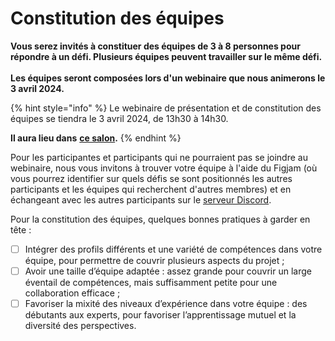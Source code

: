 # Constitution des équipes

**Vous serez invités à constituer des équipes de 3 à 8 personnes pour répondre à un défi. Plusieurs équipes peuvent travailler sur le même défi.**\
\
**Les équipes seront composées lors d'un webinaire que nous animerons le 3 avril 2024.**

{% hint style="info" %}
Le webinaire de présentation et de constitution des équipes se tiendra le 3 avril 2024, de 13h30 à 14h30.

**Il aura lieu dans** [**ce salon**](https://webinaire.numerique.gouv.fr/meeting/signin/31695/creator/1000/hash/071b39912b67c3d37dfc33e6f5f5fd83753187fc)**.**
{% endhint %}

Pour les participantes et participants qui ne pourraient pas se joindre au webinaire, nous vous invitons à trouver votre équipe à l'aide du Figjam (où vous pourrez identifier sur quels défis se sont positionnés les autres participants et les équipes qui recherchent d'autres membres) et en échangeant avec les autres participants sur le [serveur Discord](https://discord.gg/7y9u8TCUqk).

Pour la constitution des équipes, quelques bonnes pratiques à garder en tête :

* [ ] Intégrer des profils différents et une variété de compétences dans votre équipe, pour permettre de couvrir plusieurs aspects du projet ;
* [ ] Avoir une taille d’équipe adaptée : assez grande pour couvrir un large éventail de compétences, mais suffisamment petite pour une collaboration efficace ;
* [ ] Favoriser la mixité des niveaux d’expérience dans votre équipe : des débutants aux experts, pour favoriser l’apprentissage mutuel et la diversité des perspectives.
